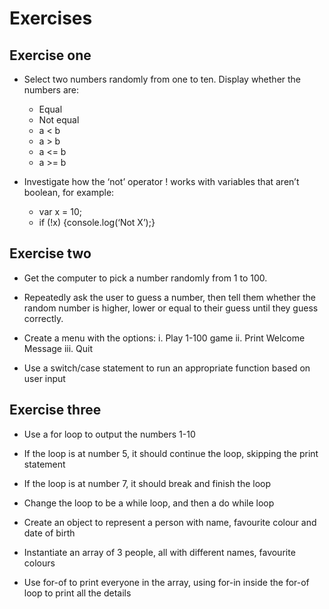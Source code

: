 # Exercises

## Exercise one 

* Select two numbers randomly from one to ten.  Display whether the numbers are:
    * Equal
    * Not equal
    * a < b
    * a > b
    * a <= b
    * a >= b

* Investigate how the ‘not’ operator ! works with variables that aren’t boolean, for example:
    * var x = 10;
    * if (!x) {console.log(‘Not X’);}

## Exercise two

* Get the computer to pick a number randomly from 1 to 100.
* Repeatedly ask the user to guess a number, then tell them whether the random number is higher, lower or equal to their guess until they guess correctly.

* Create a menu with the options:
    i. Play 1-100 game
    ii. Print Welcome Message
    iii. Quit

* Use a switch/case statement to run an appropriate function based on user input

## Exercise three

* Use a for loop to output the numbers 1-10
* If the loop is at number 5, it should continue the loop, skipping the print statement
* If the loop is at number 7, it should break and finish the loop
* Change the loop to be a while loop, and then a do while loop

* Create an object to represent a person with name, favourite colour and date of birth
* Instantiate an array of 3 people, all with different names, favourite colours
* Use for-of to print everyone in the array, using for-in inside the for-of loop to print all the details